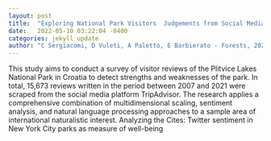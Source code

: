 ```yaml
---
layout: post
title:  "Exploring National Park Visitors  Judgements from Social Media: The Case Study of Plitvice Lakes National Park"
date:   2022-05-10 03:22:04 -0400
categories: jekyll update
author: "C Sergiacomi, D Vuleti, A Paletto, E Barbierato - Forests, 2022"
---
```

This study aims to conduct a survey of visitor reviews of the Plitvice Lakes National Park in Croatia to detect strengths and weaknesses of the park. In total, 15,673 reviews written in the period between 2007 and 2021 were scraped from the social media platform TripAdvisor. The research applies a comprehensive combination of multidimensional scaling, sentiment analysis, and natural language processing approaches to a sample area of international naturalistic interest. Analyzing the Cites: Twitter sentiment in New York City parks as measure of well-being